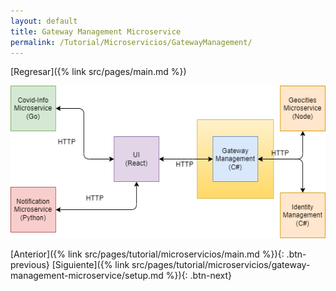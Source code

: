 ```yaml
---
layout: default
title: Gateway Management Microservice
permalink: /Tutorial/Microservicios/GatewayManagement/
---
```

[Regresar]({% link src/pages/main.md %})

![Gateway Management Microservice](/src/images/enfasis_gateway.png)

[Anterior]({% link src/pages/tutorial/microservicios/main.md %}){: .btn-previous} [Siguiente]({% link src/pages/tutorial/microservicios/gateway-management-microservice/setup.md %}){: .btn-next}
